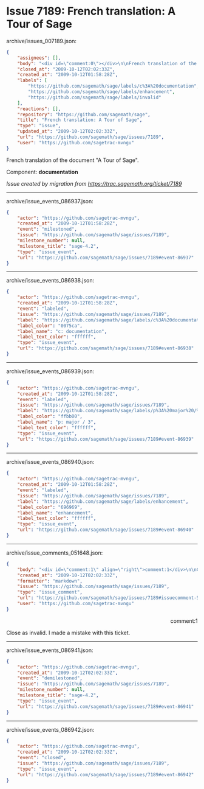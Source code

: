 # Issue 7189: French translation: A Tour of Sage

archive/issues_007189.json:
```json
{
    "assignees": [],
    "body": "<div id=\"comment:0\"></div>\n\nFrench translation of the document \"A Tour of Sage\".\n\nComponent: **documentation**\n\n_Issue created by migration from https://trac.sagemath.org/ticket/7189_\n\n",
    "closed_at": "2009-10-12T02:02:33Z",
    "created_at": "2009-10-12T01:58:28Z",
    "labels": [
        "https://github.com/sagemath/sage/labels/c%3A%20documentation",
        "https://github.com/sagemath/sage/labels/enhancement",
        "https://github.com/sagemath/sage/labels/invalid"
    ],
    "reactions": [],
    "repository": "https://github.com/sagemath/sage",
    "title": "French translation: A Tour of Sage",
    "type": "issue",
    "updated_at": "2009-10-12T02:02:33Z",
    "url": "https://github.com/sagemath/sage/issues/7189",
    "user": "https://github.com/sagetrac-mvngu"
}
```
<div id="comment:0"></div>

French translation of the document "A Tour of Sage".

Component: **documentation**

_Issue created by migration from https://trac.sagemath.org/ticket/7189_





---

archive/issue_events_086937.json:
```json
{
    "actor": "https://github.com/sagetrac-mvngu",
    "created_at": "2009-10-12T01:58:28Z",
    "event": "milestoned",
    "issue": "https://github.com/sagemath/sage/issues/7189",
    "milestone_number": null,
    "milestone_title": "sage-4.2",
    "type": "issue_event",
    "url": "https://github.com/sagemath/sage/issues/7189#event-86937"
}
```



---

archive/issue_events_086938.json:
```json
{
    "actor": "https://github.com/sagetrac-mvngu",
    "created_at": "2009-10-12T01:58:28Z",
    "event": "labeled",
    "issue": "https://github.com/sagemath/sage/issues/7189",
    "label": "https://github.com/sagemath/sage/labels/c%3A%20documentation",
    "label_color": "0075ca",
    "label_name": "c: documentation",
    "label_text_color": "ffffff",
    "type": "issue_event",
    "url": "https://github.com/sagemath/sage/issues/7189#event-86938"
}
```



---

archive/issue_events_086939.json:
```json
{
    "actor": "https://github.com/sagetrac-mvngu",
    "created_at": "2009-10-12T01:58:28Z",
    "event": "labeled",
    "issue": "https://github.com/sagemath/sage/issues/7189",
    "label": "https://github.com/sagemath/sage/labels/p%3A%20major%20/%203",
    "label_color": "ffbb00",
    "label_name": "p: major / 3",
    "label_text_color": "ffffff",
    "type": "issue_event",
    "url": "https://github.com/sagemath/sage/issues/7189#event-86939"
}
```



---

archive/issue_events_086940.json:
```json
{
    "actor": "https://github.com/sagetrac-mvngu",
    "created_at": "2009-10-12T01:58:28Z",
    "event": "labeled",
    "issue": "https://github.com/sagemath/sage/issues/7189",
    "label": "https://github.com/sagemath/sage/labels/enhancement",
    "label_color": "696969",
    "label_name": "enhancement",
    "label_text_color": "ffffff",
    "type": "issue_event",
    "url": "https://github.com/sagemath/sage/issues/7189#event-86940"
}
```



---

archive/issue_comments_051648.json:
```json
{
    "body": "<div id=\"comment:1\" align=\"right\">comment:1</div>\n\nClose as invalid. I made a mistake with this ticket.",
    "created_at": "2009-10-12T02:02:33Z",
    "formatter": "markdown",
    "issue": "https://github.com/sagemath/sage/issues/7189",
    "type": "issue_comment",
    "url": "https://github.com/sagemath/sage/issues/7189#issuecomment-51648",
    "user": "https://github.com/sagetrac-mvngu"
}
```

<div id="comment:1" align="right">comment:1</div>

Close as invalid. I made a mistake with this ticket.



---

archive/issue_events_086941.json:
```json
{
    "actor": "https://github.com/sagetrac-mvngu",
    "created_at": "2009-10-12T02:02:33Z",
    "event": "demilestoned",
    "issue": "https://github.com/sagemath/sage/issues/7189",
    "milestone_number": null,
    "milestone_title": "sage-4.2",
    "type": "issue_event",
    "url": "https://github.com/sagemath/sage/issues/7189#event-86941"
}
```



---

archive/issue_events_086942.json:
```json
{
    "actor": "https://github.com/sagetrac-mvngu",
    "created_at": "2009-10-12T02:02:33Z",
    "event": "closed",
    "issue": "https://github.com/sagemath/sage/issues/7189",
    "type": "issue_event",
    "url": "https://github.com/sagemath/sage/issues/7189#event-86942"
}
```
